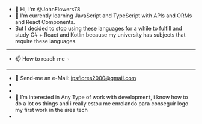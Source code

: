 - 👋 Hi, I’m @JohnFlowers78
- 🌱 I'm currently learning JavaScript and TypeScript with APIs and ORMs and React Components.
- But I decided to stop using these languages ​​for a while to fulfill and study C# + React and Kotlin because my university has subjects that require these languages.
____________________

- 📫 How to reach me ¬
--------------------
- 📧 Send-me an e-Mail:  jpsflores2000@gmail.com
- 
-
- 👀 I’m interested in Any Type of work with development, i know how to do a lot os things and i really estou me enrolando para conseguir logo my first work in the área tech
- <!---
JohnFlowers78/JohnFlowers78 is a ✨ special ✨ repository because its `README.md` (this file) appears on your GitHub profile.
You can click the Preview link to take a look at your changes.
--->

